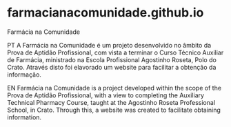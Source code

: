 # farmacianacomunidade.github.io

Farmácia na Comunidade

PT
A Farmácia na Comunidade é um projeto desenvolvido no âmbito da Prova de Aptidão Profissional, com vista a terminar o Curso Técnico Auxiliar de Farmácia, ministrado na Escola Profissional Agostinho Roseta, Polo do Crato.
Através disto foi elavorado um website para facilitar a obtenção da informação.

EN
Farmácia na Comunidade is a project developed within the scope of the Prova de Aptidão Profissional, with a view to completing the Auxiliary Technical Pharmacy Course, taught at the Agostinho Roseta Professional School, in Crato.
Through this, a website was created to facilitate obtaining information.
